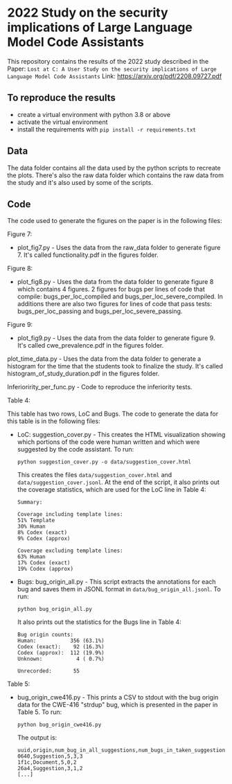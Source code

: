 # 2022 Study on the security implications of Large Language Model Code Assistants

This repository contains the results of the 2022 study described in the Paper: `Lost at C: A User Study on the security implications of Large Language Model Code Assistants`  Link: https://arxiv.org/pdf/2208.09727.pdf

## To reproduce the results
- create a virtual environment with python 3.8 or above
- activate the virtual environment
- install the requirements with `pip install -r requirements.txt`


## Data
The data folder contains all the data used by the python scripts to recreate the plots. There's also the raw data folder which contains the raw data from the study and it's also used by some of the scripts.

## Code
The code used to generate the figures on the paper is in the following files:

Figure 7:

- plot_fig7.py - Uses the data from the raw_data folder to generate figure 7. It's called functionality.pdf in the figures folder.

Figure 8:

- plot_fig8.py - Uses the data from the data folder to generate figure 8 which contains 4 figures. 2 figures for bugs per lines of code that compile: bugs_per_loc_compiled and bugs_per_loc_severe_compiled. In additions there are also two figures for lines of code that pass tests: bugs_per_loc_passing and bugs_per_loc_severe_passing.

Figure 9:

- plot_fig9.py - Uses the data from the data folder to generate figure 9. It's called cwe_prevalence.pdf in the figures folder.


plot_time_data.py - Uses the data from the data folder to generate a histogram for the time that the students took to finalize the study. It's called histogram_of_study_duration.pdf in the figures folder.


Inferioririty_per_func.py - Code to reproduce the inferiority tests.

Table 4:

This table has two rows, LoC and Bugs. The code to generate the data for this table is in the following files:

- LoC: suggestion_cover.py - This creates the HTML visualization showing which portions of the code were human written and which were suggested by the code assistant. To run:

    ```
    python suggestion_cover.py -o data/suggestion_cover.html
    ```

    This creates the files `data/suggestion_cover.html` and `data/suggestion_cover.jsonl`. At the end of the script, it also prints out the coverage statistics, which are used for the LoC line in Table 4:

    ```
    Summary:

    Coverage including template lines:
    51% Template
    30% Human
    8% Codex (exact)
    9% Codex (approx)

    Coverage excluding template lines:
    63% Human
    17% Codex (exact)
    19% Codex (approx)
    ```

- Bugs: bug_origin_all.py - This script extracts the annotations for each bug and saves them in JSONL format in `data/bug_origin_all.jsonl`. To run:

    ```
    python bug_origin_all.py
    ```

    It also prints out the statistics for the Bugs line in Table 4:

    ```
    Bug origin counts:
    Human:           356 (63.1%)
    Codex (exact):    92 (16.3%)
    Codex (approx):  112 (19.9%)
    Unknown:           4 ( 0.7%)

    Unrecorded:       55
    ```

Table 5:

- bug_origin_cwe416.py - This prints a CSV to stdout with the bug origin data for the CWE-416 "strdup" bug, which is presented in the paper in Table 5. To run:

    ```
    python bug_origin_cwe416.py
    ```

    The output is:

    ```
    uuid,origin,num_bug_in_all_suggestions,num_bugs_in_taken_suggestions,bug_count_in_final_doc
    0640,Suggestion,5,3,3
    1f1c,Document,5,0,2
    26a4,Suggestion,3,1,2
    [...]
    ```
